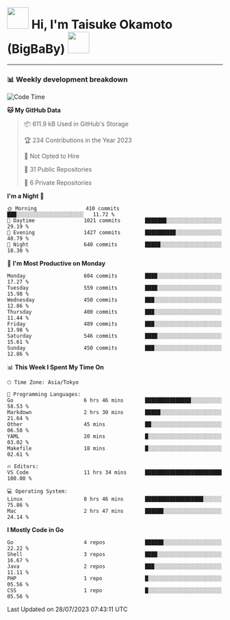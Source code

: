 <!-- Title -->
<h1>
    <img src="https://media.tenor.com/TlyRveJkgo4AAAAi/cloud-cloud-strife.gif" width="50"/> 
    Hi, I'm Taisuke Okamoto (BigBaBy) 
    <img src="https://media.tenor.com/TlyRveJkgo4AAAAi/cloud-cloud-strife.gif" width="50"/>
</h1>

---

<h3> 📊 Weekly development breakdown </h3>
<!-- waka-readme-stats -->

<!--START_SECTION:waka-->
![Code Time](http://img.shields.io/badge/Code%20Time-1%2C594%20hrs%2036%20mins-blue)

**🐱 My GitHub Data** 

> 📦 611.9 kB Used in GitHub's Storage 
 > 
> 🏆 234 Contributions in the Year 2023
 > 
> 🚫 Not Opted to Hire
 > 
> 📜 31 Public Repositories 
 > 
> 🔑 6 Private Repositories 
 > 
**I'm a Night 🦉** 

```text
🌞 Morning                410 commits         ███░░░░░░░░░░░░░░░░░░░░░░   11.72 % 
🌆 Daytime                1021 commits        ███████░░░░░░░░░░░░░░░░░░   29.19 % 
🌃 Evening                1427 commits        ██████████░░░░░░░░░░░░░░░   40.79 % 
🌙 Night                  640 commits         █████░░░░░░░░░░░░░░░░░░░░   18.30 % 
```
📅 **I'm Most Productive on Monday** 

```text
Monday                   604 commits         ████░░░░░░░░░░░░░░░░░░░░░   17.27 % 
Tuesday                  559 commits         ████░░░░░░░░░░░░░░░░░░░░░   15.98 % 
Wednesday                450 commits         ███░░░░░░░░░░░░░░░░░░░░░░   12.86 % 
Thursday                 400 commits         ███░░░░░░░░░░░░░░░░░░░░░░   11.44 % 
Friday                   489 commits         ███░░░░░░░░░░░░░░░░░░░░░░   13.98 % 
Saturday                 546 commits         ████░░░░░░░░░░░░░░░░░░░░░   15.61 % 
Sunday                   450 commits         ███░░░░░░░░░░░░░░░░░░░░░░   12.86 % 
```


📊 **This Week I Spent My Time On** 

```text
🕑︎ Time Zone: Asia/Tokyo

💬 Programming Languages: 
Go                       6 hrs 46 mins       ███████████████░░░░░░░░░░   58.53 % 
Markdown                 2 hrs 30 mins       █████░░░░░░░░░░░░░░░░░░░░   21.64 % 
Other                    45 mins             ██░░░░░░░░░░░░░░░░░░░░░░░   06.58 % 
YAML                     20 mins             █░░░░░░░░░░░░░░░░░░░░░░░░   03.02 % 
Makefile                 18 mins             █░░░░░░░░░░░░░░░░░░░░░░░░   02.61 % 

🔥 Editors: 
VS Code                  11 hrs 34 mins      █████████████████████████   100.00 % 

💻 Operating System: 
Linux                    8 hrs 46 mins       ███████████████████░░░░░░   75.86 % 
Mac                      2 hrs 47 mins       ██████░░░░░░░░░░░░░░░░░░░   24.14 % 
```

**I Mostly Code in Go** 

```text
Go                       4 repos             ██████░░░░░░░░░░░░░░░░░░░   22.22 % 
Shell                    3 repos             ████░░░░░░░░░░░░░░░░░░░░░   16.67 % 
Java                     2 repos             ███░░░░░░░░░░░░░░░░░░░░░░   11.11 % 
PHP                      1 repo              █░░░░░░░░░░░░░░░░░░░░░░░░   05.56 % 
CSS                      1 repo              █░░░░░░░░░░░░░░░░░░░░░░░░   05.56 % 
```




 Last Updated on 28/07/2023 07:43:11 UTC
<!--END_SECTION:waka-->
